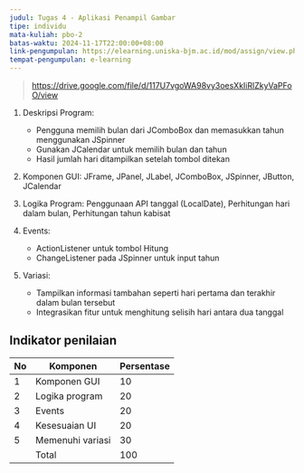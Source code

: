 ```yaml
---
judul: Tugas 4 - Aplikasi Penampil Gambar
tipe: individu
mata-kuliah: pbo-2
batas-waktu: 2024-11-17T22:00:00+08:00
link-pengumpulan: https://elearning.uniska-bjm.ac.id/mod/assign/view.php?id=40204
tempat-pengumpulan: e-learning
---
```


> https://drive.google.com/file/d/117U7vgoWA98vy3oesXkIiRlZkyVaPFoO/view

1. Deskripsi Program:

   - Pengguna memilih bulan dari JComboBox dan memasukkan tahun menggunakan JSpinner
   - Gunakan JCalendar untuk memilih bulan dan tahun
   - Hasil jumlah hari ditampilkan setelah tombol ditekan

2. Komponen GUI: JFrame, JPanel, JLabel, JComboBox, JSpinner, JButton, JCalendar

3. Logika Program: Penggunaan API tanggal (LocalDate), Perhitungan hari dalam bulan, Perhitungan tahun kabisat

4. Events:

   - ActionListener untuk tombol Hitung
   - ChangeListener pada JSpinner untuk input tahun

5. Variasi:

   - Tampilkan informasi tambahan seperti hari pertama dan terakhir dalam bulan tersebut
   - Integrasikan fitur untuk menghitung selisih hari antara dua tanggal

## Indikator penilaian

| No  | Komponen         | Persentase |
| --- | ---------------- | ---------- |
| 1   | Komponen GUI     | 10         |
| 2   | Logika program   | 20         |
| 3   | Events           | 20         |
| 4   | Kesesuaian UI    | 20         |
| 5   | Memenuhi variasi | 30         |
|     | Total            | 100        |
